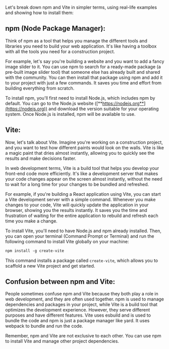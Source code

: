 <!-- ---
layout: post
title: "npm and vite"
description: "npm vite"
tags: [tech, computer-science, e/acc, future, build]
date: 2023-06-27 00:00:00
og_image: https://i.imgur.com/vwFzWGt.jpg
image: https://i.imgur.com/vwFzWGt.jpg
--- -->

Let's break down npm and Vite in simpler terms, using real-life examples and showing how to install them:

## **npm (Node Package Manager)**:

Think of npm as a tool that helps you manage the different tools and libraries you need to build your web application. It's like having a toolbox with all the tools you need for a construction project.

For example, let's say you're building a website and you want to add a fancy image slider to it. You can use npm to search for a ready-made package (a pre-built image slider tool) that someone else has already built and shared with the community. You can then install that package using npm and add it to your project with just a few commands. It saves you time and effort from building everything from scratch.

To install npm, you'll first need to install Node.js, which includes npm by default. You can go to the Node.js website ([**https://nodejs.org**](https://nodejs.org)) and download the version suitable for your operating system. Once Node.js is installed, npm will be available to use.

## **Vite:**

Now, let's talk about Vite. Imagine you're working on a construction project, and you want to test how different paints would look on the walls. Vite is like a magic paint that dries almost instantly, allowing you to quickly see the results and make decisions faster.

In web development terms, Vite is a build tool that helps you develop your front-end code more efficiently. It's like a development server that makes your code changes appear on the screen almost instantly, without the need to wait for a long time for your changes to be bundled and refreshed.

For example, if you're building a React application using Vite, you can start a Vite development server with a simple command. Whenever you make changes to your code, Vite will quickly update the application in your browser, showing you the results instantly. It saves you the time and frustration of waiting for the entire application to rebuild and refresh each time you make a change.

To install Vite, you'll need to have Node.js and npm already installed. Then, you can open your terminal (Command Prompt or Terminal) and run the following command to install Vite globally on your machine:

```apache
npm install -g create-vite
```

This command installs a package called `create-vite`, which allows you to scaffold a new Vite project and get started.

## **Confusion between npm and Vite:**

People sometimes confuse npm and Vite because they both play a role in web development, and they are often used together. npm is used to manage dependencies and packages in your project, while Vite is a build tool that optimizes the development experience. However, they serve different purposes and have different features. Vite uses esbuild and is used to bundle the code and npm is just a package manager like yard. It uses webpack to bundle and run the code.

Remember, npm and Vite are not exclusive to each other. You can use npm to install Vite and manage other project dependencies.